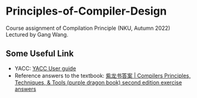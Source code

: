 # Principles-of-Compiler-Design
Course assignment of Compilation Principle (NKU, Autumn 2022)   
Lectured by Gang Wang.

## Some Useful Link
- YACC: [YACC User guide](https://blog.csdn.net/zzhongcy/article/details/93753017?ops_request_misc=%257B%2522request%255Fid%2522%253A%2522166990278116800215090649%2522%252C%2522scm%2522%253A%252220140713.130102334..%2522%257D&request_id=166990278116800215090649&biz_id=0&utm_medium=distribute.pc_search_result.none-task-blog-2~all~sobaiduend~default-1-93753017-null-null.142^v67^control,201^v3^control,213^v2^t3_esquery_v3&utm_term=YACC%EF%BC%88BISON%EF%BC%89%E4%BD%BF%E7%94%A8%E6%8C%87%E5%8D%97&spm=1018.2226.3001.4187)
- Reference answers to the textbook: [紫龙书答案 | Compilers Principles, Techniques, & Tools (purple dragon book) second edition exercise answers](https://gitcode.net/mirrors/fool2fish/dragon-book-exercise-answers?utm_source=csdn_github_accelerator&from_codechina=yes)

